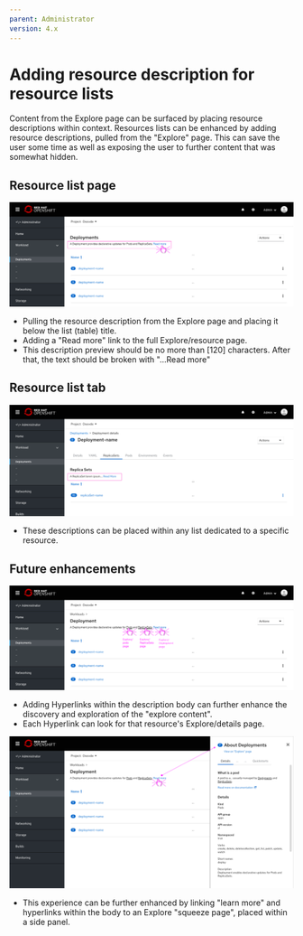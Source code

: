 ```yaml
---
parent: Administrator
version: 4.x
---
```


# Adding resource description for resource lists

Content from the Explore page can be surfaced by placing resource descriptions within context.
Resources lists can be enhanced by adding resource descriptions, pulled from the "Explore" page.
This can save the user some time as well as exposing the user to further content that was somewhat hidden.

## Resource list page
![Deployment page](img/List-Description-00.png)
* Pulling the resource description from the Explore page and placing it below the list (table) title.
* Adding a "Read more" link to the full Explore/resource page.
* This description preview should be no more than [120] characters. After that, the text should be broken with "...Read more"

## Resource list tab
![ReplicaSets tab](img/List-Description-01.png)
* These descriptions can be placed within any list dedicated to a specific resource.

## Future enhancements
![Hyperlinks to descriptions](img/List-Description-02.png)
* Adding Hyperlinks within the description body can further enhance the discovery and exploration of the "explore content".
* Each Hyperlink can look for that resource's Explore/details page.

![Link to "Explore" side panel](img/List-Description-03.png)
* This experience can be further enhanced by linking "learn more" and hyperlinks within the body to an Explore "squeeze page", placed within a side panel.
